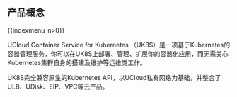 ## 产品概念

{{indexmenu_n>0}}

UCloud Container Service for Kubernetes
（UK8S）是一项基于Kubernetes的容器管理服务，你可以在UK8S上部署、管理、扩展你的容器化应用，而无需关心Kubernetes集群自身的搭建及维护等运维类工作。

UK8S完全兼容原生的Kubernetes API，以UCloud私有网络为基础，并整合了ULB、UDisk、EIP、VPC等云产品。
